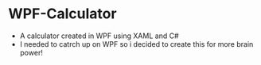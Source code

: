 # WPF-Calculator
- A calculator created in WPF using XAML and C#
- I needed to catrch up on WPF so i decided to create this for more brain power!
